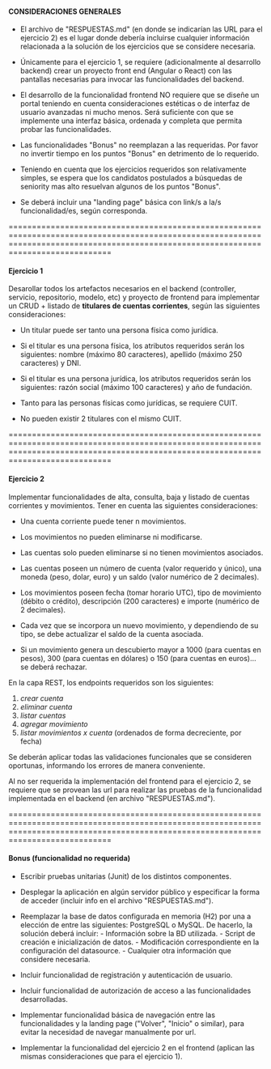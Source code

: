 
#### CONSIDERACIONES GENERALES ####

- El archivo de "RESPUESTAS.md" (en donde se indicarían las URL para el ejercicio 2) es el lugar donde debería incluirse cualquier información relacionada a la solución 
de los ejercicios que se considere necesaria.

- Únicamente para el ejercicio 1, se requiere (adicionalmente al desarrollo backend) crear un proyecto front end (Angular o React) con las pantallas necesarias para invocar las funcionalidades del backend.

- El desarrollo de la funcionalidad frontend NO requiere que se diseñe un portal teniendo en cuenta consideraciones estéticas o de interfaz de usuario avanzadas ni mucho menos.
Será suficiente con que se implemente una interfaz básica, ordenada y completa que permita probar las funcionalidades.

- Las funcionalidades "Bonus" no reemplazan a las requeridas. Por favor no invertir tiempo en los puntos "Bonus" en detrimento de lo requerido.

- Teniendo en cuenta que los ejercicios requeridos son relativamente simples, se espera que los candidatos postulados a búsquedas de seniority mas alto resuelvan 
algunos de los puntos "Bonus".

- Se deberá incluir una "landing page" básica con link/s a la/s funcionalidad/es, según corresponda.



========================================================================================================================================================================================
#### Ejercicio 1 ####

Desarollar todos los artefactos necesarios en el backend (controller, servicio, repositorio, modelo, etc) y proyecto de frontend para implementar un CRUD + listado de **titulares de cuentas corrientes**, según las siguientes consideraciones:

- Un titular puede ser tanto una persona física como jurídica.
	
- Si el titular es una persona física, los atributos requeridos serán los siguientes: nombre (máximo 80 caracteres), apellido (máximo 250 caracteres) y DNI.
	
- Si el titular es una persona jurídica, los atributos requeridos serán los siguientes: razón social (máximo 100 caracteres) y año de fundación.
	
- Tanto para las personas físicas como jurídicas, se requiere CUIT.
	
- No pueden existir 2 titulares con el mismo CUIT. 



========================================================================================================================================================================================
#### Ejercicio 2 ####

Implementar funcionalidades de alta, consulta, baja y listado de cuentas corrientes y movimientos. Tener en cuenta las siguientes consideraciones:

- Una cuenta corriente puede tener n movimientos.

- Los movimientos no pueden eliminarse ni modificarse.

- Las cuentas solo pueden eliminarse si no tienen movimientos asociados.

- Las cuentas poseen un número de cuenta (valor requerido y único), una moneda (peso, dolar, euro) y un saldo (valor numérico de 2 decimales).

- Los movimientos poseen fecha (tomar horario UTC), tipo de movimiento (débito o crédito), descripción (200 caracteres) e importe (numérico de 2 decimales).

- Cada vez que se incorpora un nuevo movimiento, y dependiendo de su tipo, se debe actualizar el saldo de la cuenta asociada.

- Si un movimiento genera un descubierto mayor a 1000 (para cuentas en pesos), 300 (para cuentas en dólares) o 150 (para cuentas en euros)... se deberá rechazar.



En la capa REST, los endpoints requeridos son los siguientes:
   1. *crear cuenta*
   2. *eliminar cuenta*
   3. *listar cuentas*
   4. *agregar movimiento*
   5. *listar movimientos x cuenta* (ordenados de forma decreciente, por fecha)

Se deberán aplicar todas las validaciones funcionales que se consideren oportunas, informando los errores de manera conveniente.

Al no ser requerida la implementación del frontend para el ejercicio 2, se requiere que se provean las url para realizar las pruebas de la funcionalidad 
implementada en el backend (en archivo "RESPUESTAS.md").



========================================================================================================================================================================================
#### Bonus (funcionalidad no requerida) ####

- Escribir pruebas unitarias (Junit) de los distintos componentes.

- Desplegar la aplicación en algún servidor público y especificar la forma de acceder (incluir info en el archivo "RESPUESTAS.md").

- Reemplazar la base de datos configurada en memoria (H2) por una a elección de entre las siguientes: PostgreSQL o MySQL.
	De hacerlo, la solución deberá incluir:
		- Información sobre la BD utilizada.
		- Script de creación e inicialización de datos.
		- Modificación correspondiente en la configuración del datasource.
		- Cualquier otra información que considere necesaria.

- Incluir funcionalidad de registración y autenticación de usuario.

- Incluir funcionalidad de autorización de acceso a las funcionalidades desarrolladas.
		
- Implementar funcionalidad básica de navegación entre las funcionalidades y la landing page ("Volver", "Inicio" o similar), para evitar la necesidad de navegar manualmente por url.

- Implementar la funcionalidad del ejercicio 2 en el frontend (aplican las mismas consideraciones que para el ejercicio 1).
